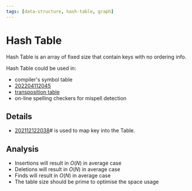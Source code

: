 ```yaml
---
tags: [data-structure, hash-table, graph]
---
```


# Hash Table

Hash Table is an array of fixed size that contain keys with no ordering info.

Hash Table could be used in:
- compiler's symbol table
- [202204112045](202204112045.md)
- [transposition table](https://en.wikipedia.org/wiki/Transposition_table)
- on-line spelling checkers for mispell detection

## Details

- [202112122038](202112122038.md)# is used to map key into the Table.

## Analysis

- Insertions will result in $O(N)$ in average case
- Deletions will result in $O(N)$ in average case
- Finds will result in $O(N)$ in average case
- The table size should be prime to optimise the space usage
